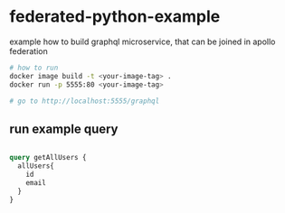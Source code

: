 # federated-python-example

example how to build graphql microservice, that can be joined in apollo federation

``` bash
# how to run
docker image build -t <your-image-tag> .
docker run -p 5555:80 <your-image-tag>

# go to http://localhost:5555/graphql
```

## run example query

``` graphql

query getAllUsers {
  allUsers{
    id
    email
  }
}

```
